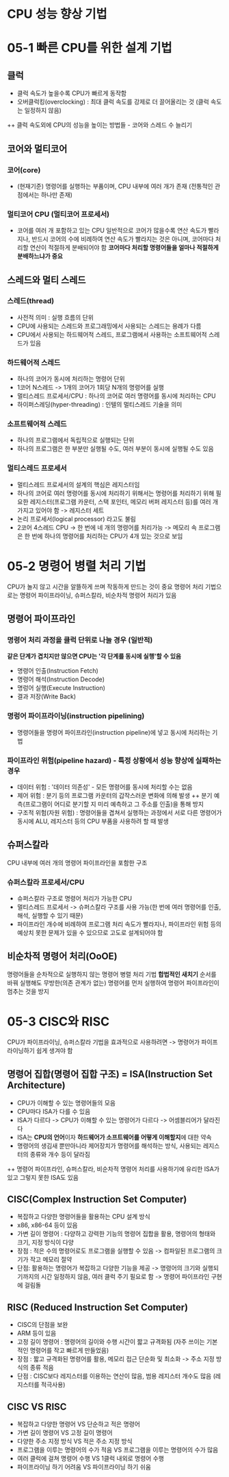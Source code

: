 # CPU 성능 향상 기법

# 05-1 빠른 CPU를 위한 설계 기법

## 클럭
  - 클럭 속도가 높을수록 CPU가 빠르게 동작함
  - 오버클럭킹(overclocking) : 최대 클럭 속도를 강제로 더 끌어올리는 것 (클럭 속도는 일정하지 않음)
  
++ 클럭 속도외에 CPU의 성능을 높이는 방법들 - 코어와 스레드 수 늘리기
## 코어와 멀티코어
### 코어(core)
  -  (현재기준) 명령어를 실행하는 부품이며, CPU 내부에 여러 개가 존재 (전통적인 관점에서는 하나만 존재)
### 멀티코어 CPU (멀티코어 프로세서)
  - 코어를 여러 개 포함하고 있는 CPU
일반적으로 코어가 많을수록 연산 속도가 빨라지나, 반드시 코어의 수에 비례하여 연산 속도가 빨라지는 것은 아니며, 코어마다 처리할 연산이 적절하게 분배되어야 함
**코어마다 처리할 명령어들을 얼마나 적절하게 분배하느냐가 중요**

## 스레드와 멀티 스레드
### 스레드(thread)
  -  사전적 의미 : 실행 흐름의 단위
  -  CPU에 사용되는 스레드와 프로그래밍에서 사용되는 스레드는 용례가 다름
  -  CPU에서 사용되는 하드웨어적 스레드, 프로그램에서 사용하는 소프트웨어적 스레드가 있음
### 하드웨어적 스레드
  - 하나의 코어가 동시에 처리하는 명령어 단위
  - 1코어 N스레드 -> 1개의 코어가 1회당 N개의 명령어를 실행
  - 멀티스레드 프로세서/CPU : 하나의 코어로 여러 명령어를 동시에 처리하는 CPU
  - 하이퍼스레딩(hyper-threading) : 인텔의 멀티스레드 기술을 의미
### 소프트웨어적 스레드
  - 하나의 프로그램에서 독립적으로 실행되는 단위
  - 하나의 프로그램은 한 부분만 실행될 수도, 여러 부분이 동시에 실행될 수도 있음
### 멀티스레드 프로세서
  - 멀티스레드 프로세서의 설계의 핵심은 레지스터임
  - 하나의 코어로 여러 명령어를 동시에 처리하기 위해서는 명령어를 처리하기 위해 필요한 레지스터(프로그램 카운터, 스택 포인터, 메모리 버퍼 레지스터 등)를 여러 개 가지고 있어야 함 -> 레지스터 세트
  - 논리 프로세서(logical processor) 라고도 불림
  - 2코어 4스레드 CPU -> 한 번에 네 개의 명령어를 처리가능 -> 메모리 속 프로그램은 한 번에 하나의 명령어를 처리하는 CPU가 4개 있는 것으로 보임


# 05-2 명령어 병렬 처리 기법
CPU가 놀지 않고 시간을 알뜰하게 쓰며 작동하게 만드는 것이 중요
명령어 처리 기법으로는 명령어 파이프라이닝, 슈퍼스칼라, 비순차적 명령어 처리가 있음
## 명령어 파이프라인
### 명령어 처리 과정을 클럭 단위로 나눌 경우 (일반적)
**같은 단계가 겹치지만 않으면 CPU는 '각 단계를 동시에 실행'할 수 있음**
  - 명령어 인출(Instruction Fetch)
  - 명령어 해석(Instruction Decode)
  - 명렁어 실행(Execute Instruction)
  - 결과 저장(Write Back)
### 명렁어 파이프라이닝(instruction pipelining)
  - 명령어들을 명령어 파이프라인(instruction pipeline)에 넣고 동시에 처리하는 기법
### 파이프라인 위험(pipeline hazard) - 특정 상황에서 성능 향상에 실패하는 경우
  - 데이터 위험 : '데이터 의존성' - 모든 명령어를 동시에 처리할 수는 없음
  - 제어 위험 : 분기 등의 프로그램 카운터의 갑작스러운 변화에 의해 발생
    ++ 분기 예측(프로그램이 어디로 분기할 지 미리 예측하고 그 주소를 인출)을 통해 방지 
  - 구조적 위험(자원 위험) : 명령어들을 겹쳐서 실행하는 과정에서 서로 다른 명령어가 동시에 ALU, 레지스터 등의 CPU 부품을 사용하려 할 때 발생

## 슈퍼스칼라
CPU 내부에 여러 개의 명령어 파이프라인을 포함한 구조
### 슈퍼스칼라 프로세서/CPU
  - 슈퍼스칼라 구조로 명령어 처리가 가능한 CPU
  - 멀티스레드 프로세서 -> 슈퍼스칼라 구조를 사용 가능(한 번에 여러 명령어를 인출, 해석, 실행할 수 있기 때문)
  - 파이프라인 개수에 비례하여 프로그램 처리 속도가 빨라지나, 파이프라인 위험 등의 예상치 못한 문제가 있을 수 있으므로 고도로 설계되어야 함

## 비순차적 명령어 처리(OoOE)
명령어들을 순차적으로 실행하지 않는 명령어 병렬 처리 기법 **합법적인 새치기**
순서를 바꿔 실행해도 무방한(의존 관계가 없는) 명령어를 먼저 실행하여 명령어 파이프라인이 멈추는 것을 방지


# 05-3 CISC와 RISC
CPU가 파이프라이닝, 슈퍼스칼라 기법을 효과적으로 사용하려면 -> 명령어가 파이프라이닝하기 쉽게 생겨야 함
## 명령어 집합(명령어 집합 구조) = ISA(Instruction Set Architecture)
- CPU가 이해할 수 있는 명령어들의 모음
- CPU마다 ISA가 다를 수 있음
- ISA가 다르다 -> CPU가 이해할 수 있는 명령어가 다르다 -> 어셈블리어가 달라진다
- ISA는 **CPU의 언어**이자 **하드웨어가 소프트웨어를 어떻게 이해할지**에 대한 약속
- 명령어의 생김새 뿐만아니라 제어장치가 명령어를 해석하는 방식, 사용되는 레지스터의 종류와 개수 등이 달라짐

++ 명령어 파이프라인, 슈퍼스칼라, 비순차적 명령어 처리를 사용하기에 유리한 ISA가 있고 그렇지 못한 ISA도 있음
## CISC(Complex Instruction Set Computer)
- 복잡하고 다양한 명령어들을 활용하는 CPU 설계 방식
- x86, x86-64 등이 있음
- 가변 길이 명령어 : 다양하고 강력한 기능의 명령어 집합을 활용, 명령어의 형태와 크기, 지정 방식이 다양
- 장점 : 적은 수의 명령어로도 프로그램을 실행할 수 있음 -> 컴파일된 프로그램의 크기가 작고 메모리 절약 
- 단점: 활용하는 명령어가 복잡하고 다양한 기능을 제공 -> 명령어의 크기와 실행되기까지의 시간 일정하지 않음, 여러 클럭 주기 필요로 함 -> 명령어 파이프라인 구현에 걸림돌

## RISC (Reduced Instruction Set Computer)
- CISC의 단점을 보완
- ARM 등이 있음
- 고정 길이 명령어 : 명령어의 길이와 수행 시간이 짧고 규격화됨 (자주 쓰이는 기본적인 명령어를 작고 빠르게 만들었음)
- 장점 : 짧고 규격화된 명령어를 활용, 메모리 접근 단순화 및 최소화 -> 주소 지정 방식의 종류 적음
- 단점 : CISC보다 레지스터를 이용하는 연산이 많음, 범용 레지스터 개수도 많음 (레지스터를 적극사용)

## CISC VS RISC
- 복잡하고 다양한 명령어 VS 단순하고 적은 명령어
- 가변 길이 명령어 VS 고정 길이 명령어
- 다양한 주소 지정 방식 VS 적은 주소 지정 방식
- 프로그램을 이루는 명령어의 수가 적음 VS 프로그램을 이루는 명령어의 수가 많음
- 여러 클럭에 걸쳐 명령어 수행 VS 1클럭 내외로 명령어 수행
- 파이프라이닝 하기 어려움 VS 파이프라이닝 하기 쉬움


